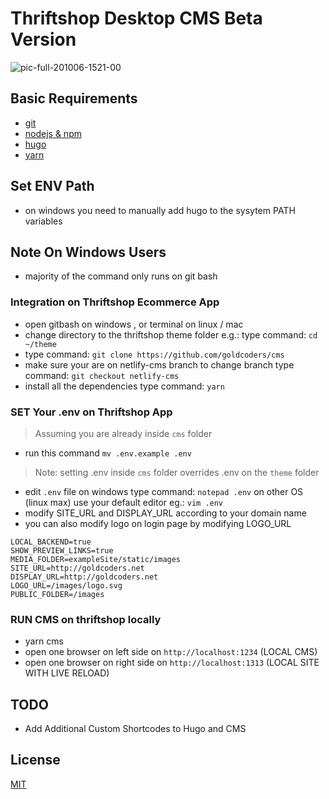 # Thriftshop Desktop CMS Beta Version

![pic-full-201006-1521-00](https://user-images.githubusercontent.com/55337687/95170828-9eeb6980-07e7-11eb-8283-6554e533b68f.png)

## Basic Requirements
- [git](https://git-scm.com/downloads)
- [nodejs & npm](https://nodejs.org/en/download/)
- [hugo](https://github.com/gohugoio/hugo/releases)
- [yarn](https://yarnpkg.com/getting-started/install)

## Set ENV Path
- on windows you need to manually add hugo to the sysytem PATH variables

## Note On Windows Users
- majority of the command only runs on git bash

### Integration on Thriftshop Ecommerce App

- open gitbash on windows , or terminal on linux / mac
- change directory to the thriftshop theme folder e.g.: type command: `cd ~/theme`
- type command: `git clone https://github.com/goldcoders/cms`
- make sure your are on netlify-cms branch to change branch type command: `git checkout netlify-cms`
- install all the dependencies type command: `yarn`

### SET Your .env on Thriftshop App

> Assuming you are already inside `cms` folder

- run this command `mv .env.example .env`

> Note: setting .env inside `cms` folder overrides .env on the `theme` folder

- edit `.env` file on windows type command: `notepad .env` on other OS (linux max) use your default editor eg.: `vim .env`
- modify SITE_URL and DISPLAY_URL according to your domain name
- you can also modify logo on login page by modifying LOGO_URL

```
LOCAL_BACKEND=true
SHOW_PREVIEW_LINKS=true
MEDIA_FOLDER=exampleSite/static/images
SITE_URL=http://goldcoders.net
DISPLAY_URL=http://goldcoders.net
LOGO_URL=/images/logo.svg
PUBLIC_FOLDER=/images
```

### RUN CMS on thriftshop locally

- yarn cms
- open one browser on left side on `http://localhost:1234` (LOCAL CMS)
- open one browser on right side on `http://localhost:1313` (LOCAL SITE WITH LIVE RELOAD)

## TODO
- Add Additional Custom Shortcodes to Hugo and CMS

## License

[MIT](./LICENSE)

